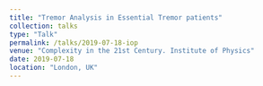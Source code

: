 ```yaml
---
title: "Tremor Analysis in Essential Tremor patients"
collection: talks
type: "Talk"
permalink: /talks/2019-07-18-iop
venue: "Complexity in the 21st Century. Institute of Physics"
date: 2019-07-18
location: "London, UK"
---
```

